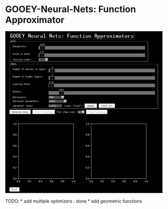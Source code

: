 # GOOEY-Neural-Nets: Function Approximator

![](gui_demo.gif)


TODO: * add multiple optimizers : done 
      * add geometric functions
      
